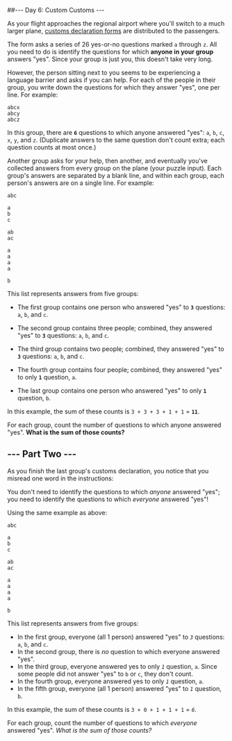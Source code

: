 ##--- Day 6: Custom Customs ---


As your flight approaches the regional airport where you'll switch to a much larger plane, 
[customs declaration forms](https://en.wikipedia.org/wiki/Customs_declaration) are distributed to the passengers.

The form asks a series of 26 yes-or-no questions marked 
`a` through 
`z`. All you need to do is identify the questions for which 
**anyone in your group** answers "yes". Since your group is just you, this doesn't take very long.

However, the person sitting next to you seems to be experiencing a language barrier and asks if you can help. For each of the people in their group, you write down the questions for which they answer "yes", one per line.  For example:

```
abcx
abcy
abcz
```

In this group, there are 
**`6`** questions to which anyone answered "yes": 
`a`, 
`b`, 
`c`, 
`x`, 
`y`, and 
`z`. (Duplicate answers to the same question don't count extra; each question counts at most once.)

Another group asks for your help, then another, and eventually you've collected answers from every group on the plane (your puzzle input). Each group's answers are separated by a blank line, and within each group, each person's answers are on a single line. For example:

```
abc

a
b
c

ab
ac

a
a
a
a

b
```

This list represents answers from five groups:

- The first group contains one person who answered "yes" to 
**`3`** questions: 
`a`, 
`b`, and 
`c`.

- The second group contains three people; combined, they answered "yes" to 
**`3`** questions: 
`a`, 
`b`, and 
`c`.

- The third group contains two people; combined, they answered "yes" to 
**`3`** questions: 
`a`, 
`b`, and 
`c`.

- The fourth group contains four people; combined, they answered "yes" to only 
**`1`** question, 
`a`.

- The last group contains one person who answered "yes" to only 
**`1`** question, 
`b`.

In this example, the sum of these counts is 
`3 + 3 + 3 + 1 + 1` = 
**`11`**.

For each group, count the number of questions to which anyone answered "yes". 
**What is the sum of those counts?**

## --- Part Two ---

As you finish the last group's customs declaration, you notice that <span title="Don't worry, nobody ever misreads just one word in real life.">you misread one word</span> in the instructions:

You don't need to identify the questions to which _anyone_ answered "yes"; you need to identify the questions to which _everyone_ answered "yes"!

Using the same example as above:

    abc

    a
    b
    c

    ab
    ac

    a
    a
    a
    a

    b

This list represents answers from five groups:

*   In the first group, everyone (all 1 person) answered "yes" to _`3`_ questions: `a`, `b`, and `c`.
*   In the second group, there is _no_ question to which everyone answered "yes".
*   In the third group, everyone answered yes to only _`1`_ question, `a`. Since some people did not answer "yes" to `b` or `c`, they don't count.
*   In the fourth group, everyone answered yes to only _`1`_ question, `a`.
*   In the fifth group, everyone (all 1 person) answered "yes" to _`1`_ question, `b`.

In this example, the sum of these counts is `3 + 0 + 1 + 1 + 1` = _`6`_.

For each group, count the number of questions to which _everyone_ answered "yes". _What is the sum of those counts?_
